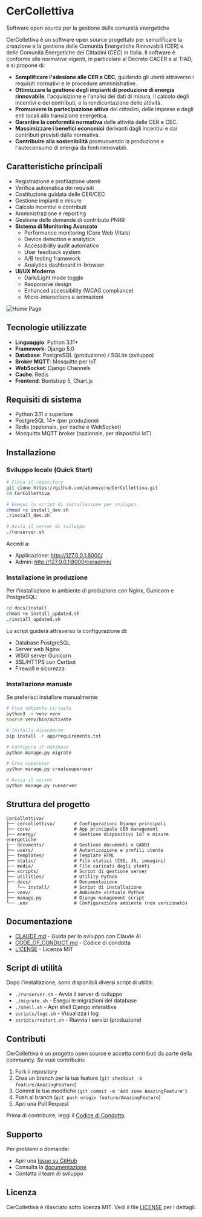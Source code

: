 # CerCollettiva

Software open source per la gestione delle comunità energetiche

CerCollettiva è un software open source progettato per semplificare la creazione e la gestione delle Comunità Energetiche Rinnovabili (CER) e delle Comunità Energetiche dei Cittadini (CEC) in Italia. Il software è conforme alle normative vigenti, in particolare al Decreto CACER e al TIAD, e si propone di:

- **Semplificare l'adesione alle CER e CEC**, guidando gli utenti attraverso i requisiti normativi e le procedure amministrative.
- **Ottimizzare la gestione degli impianti di produzione di energia rinnovabile**, l'acquisizione e l'analisi dei dati di misura, il calcolo degli incentivi e dei contributi, e la rendicontazione delle attività.
- **Promuovere la partecipazione attiva** dei cittadini, delle imprese e degli enti locali alla transizione energetica.
- **Garantire la conformità normativa** delle attività delle CER e CEC.
- **Massimizzare i benefici economici** derivanti dagli incentivi e dai contributi previsti dalla normativa.
- **Contribuire alla sostenibilità** promuovendo la produzione e l'autoconsumo di energia da fonti rinnovabili.

## Caratteristiche principali

- Registrazione e profilazione utenti
- Verifica automatica dei requisiti
- Costituzione guidata delle CER/CEC
- Gestione impianti e misure
- Calcolo incentivi e contributi
- Amministrazione e reporting
- Gestione delle domande di contributo PNRR
- **Sistema di Monitoring Avanzato**
  - Performance monitoring (Core Web Vitals)
  - Device detection e analytics
  - Accessibility audit automatico
  - User feedback system
  - A/B testing framework
  - Analytics dashboard in-browser
- **UI/UX Moderna**
  - Dark/Light mode toggle
  - Responsive design
  - Enhanced accessibility (WCAG compliance)
  - Micro-interactions e animazioni

![Home Page](https://github.com/atomozero/CerCollettiva/blob/main/screenshot/homepage%20V.A.2.png)

## Tecnologie utilizzate

- **Linguaggio**: Python 3.11+
- **Framework**: Django 5.0
- **Database**: PostgreSQL (produzione) / SQLite (sviluppo)
- **Broker MQTT**: Mosquitto per IoT
- **WebSocket**: Django Channels
- **Cache**: Redis
- **Frontend**: Bootstrap 5, Chart.js

## Requisiti di sistema

- Python 3.11 o superiore
- PostgreSQL 14+ (per produzione)
- Redis (opzionale, per cache e WebSocket)
- Mosquitto MQTT broker (opzionale, per dispositivi IoT)

## Installazione

### Sviluppo locale (Quick Start)

```bash
# Clona il repository
git clone https://github.com/atomozero/CerCollettiva.git
cd CerCollettiva

# Esegui lo script di installazione per sviluppo
chmod +x install_dev.sh
./install_dev.sh

# Avvia il server di sviluppo
./runserver.sh
```

Accedi a:
- Applicazione: http://127.0.0.1:8000/
- Admin: http://127.0.0.1:8000/ceradmin/

### Installazione in produzione

Per l'installazione in ambiente di produzione con Nginx, Gunicorn e PostgreSQL:

```bash
cd docs/install
chmod +x install_updated.sh
./install_updated.sh
```

Lo script guiderà attraverso la configurazione di:
- Database PostgreSQL
- Server web Nginx
- WSGI server Gunicorn
- SSL/HTTPS con Certbot
- Firewall e sicurezza

### Installazione manuale

Se preferisci installare manualmente:

```bash
# Crea ambiente virtuale
python3 -m venv venv
source venv/bin/activate

# Installa dipendenze
pip install -r app/requirements.txt

# Configura il database
python manage.py migrate

# Crea superuser
python manage.py createsuperuser

# Avvia il server
python manage.py runserver
```

## Struttura del progetto

```
CerCollettiva/
├── cercollettiva/       # Configurazioni Django principali
├── core/                # App principale CER management
├── energy/              # Gestione dispositivi IoT e misure energetiche
├── documents/           # Gestione documenti e GAUDI
├── users/               # Autenticazione e profili utente
├── templates/           # Template HTML
├── static/              # File statici (CSS, JS, immagini)
├── media/               # File caricati dagli utenti
├── scripts/             # Script di gestione server
├── utilities/           # Utility Python
├── docs/                # Documentazione
│   └── install/         # Script di installazione
├── venv/                # Ambiente virtuale Python
├── manage.py            # Django management script
└── .env                 # Configurazione ambiente (non versionato)
```

## Documentazione

- [CLAUDE.md](CLAUDE.md) - Guida per lo sviluppo con Claude AI
- [CODE_OF_CONDUCT.md](docs/CODE_OF_CONDUCT.md) - Codice di condotta
- [LICENSE](LICENSE) - Licenza MIT

## Script di utilità

Dopo l'installazione, sono disponibili diversi script di utilità:

- `./runserver.sh` - Avvia il server di sviluppo
- `./migrate.sh` - Esegui le migrazioni del database
- `./shell.sh` - Apri shell Django interattiva
- `scripts/logs.sh` - Visualizza i log
- `scripts/restart.sh` - Riavvia i servizi (produzione)

## Contributi

CerCollettiva è un progetto open source e accetta contributi da parte della community. Se vuoi contribuire:

1. Fork il repository
2. Crea un branch per la tua feature (`git checkout -b feature/AmazingFeature`)
3. Commit le tue modifiche (`git commit -m 'Add some AmazingFeature'`)
4. Push al branch (`git push origin feature/AmazingFeature`)
5. Apri una Pull Request

Prima di contribuire, leggi il [Codice di Condotta](docs/CODE_OF_CONDUCT.md).

## Supporto

Per problemi o domande:
- Apri una [Issue su GitHub](https://github.com/atomozero/CerCollettiva/issues)
- Consulta la [documentazione](docs/)
- Contatta il team di sviluppo

## Licenza

CerCollettiva è rilasciato sotto licenza MIT. Vedi il file [LICENSE](LICENSE) per i dettagli.

